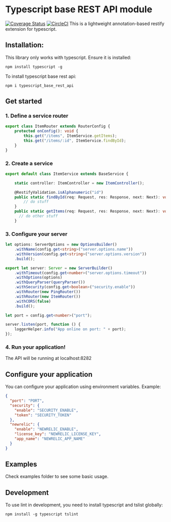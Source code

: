 # Typescript base REST API module
[![Coverage Status](https://coveralls.io/repos/github/Artear/typescript-base-rest-api-dynamodb-module/badge.svg?branch=master)](https://coveralls.io/github/Artear/typescript-base-rest-api-module?branch=master)
[![CircleCI](https://circleci.com/gh/Artear/typescript-base-rest-api-module.svg?style=svg)](https://circleci.com/gh/Artear/typescript-base-rest-api-module)
This is a lightweight annotation-based restify extension for typescript.

## Installation:

This library only works with typescript. Ensure it is installed:
```
npm install typescript -g
```
To install typescript base rest api: 

```
npm i typescript_base_rest_api
```

## Get started

### 1. Define a service router
```typescript
export class ItemRouter extends RouterConfig {
    protected onConfig(): void {
        this.get("/items", ItemService.getItems);
        this.get("/items/:id", ItemService.findById);
    }
}
```
### 2. Create a service
```typescript
export default class ItemService extends BaseService {

    static controller: ItemController = new ItemController();

    @RestifyValidation.isAlphanumeric("id")
    public static findById(req: Request, res: Response, next: Next): void {
        // do stuff
    }
    public static getItems(req: Request, res: Response, next: Next): void {
      // do other stuff
    }
```
### 3. Configure your server
```typescript
let options: ServerOptions = new OptionsBuilder()
    .withName(config.get<string>("server.options.name"))
    .withVersion(config.get<string>("server.options.version"))
    .build();

export let server: Server = new ServerBuilder()
    .withTimeout(config.get<number>("server.options.timeout"))
    .withOptions(options)
    .withQueryParser(queryParser())
    .withSecurity(config.get<boolean>("security.enable"))
    .withRouter(new PingRouter())
    .withRouter(new ItemRouter())
    .withCORS(false)
    .build();

let port = config.get<number>("port");

server.listen(port, function () {
    loggerHelper.info("App online on port: " + port);
});
```

### 4. Run your application!
The API will be running at localhost:8282

## Configure your application
You can configure  your application using environment variables.
Example:
```json
{
  "port": "PORT",
  "security": {
    "enable": "SECURITY_ENABLE",
    "token": "SECURITY_TOKEN"
  },
  "newrelic": {
    "enable": "NEWRELIC_ENABLE",
    "license_key": "NEWRELIC_LICENSE_KEY",
    "app_name": "NEWRELIC_APP_NAME"
  }
}
```

## Examples
Check examples folder to see some basic usage.


## Development
To use lint in development, you need to install typescript and tslist globally:
```
npm install -g typescript tslint
```
